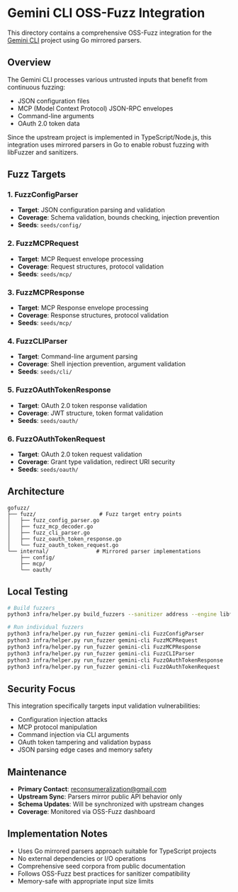 # Gemini CLI OSS-Fuzz Integration

This directory contains a comprehensive OSS-Fuzz integration for the [Gemini CLI](https://github.com/google-gemini/gemini-cli) project using Go mirrored parsers.

## Overview

The Gemini CLI processes various untrusted inputs that benefit from continuous fuzzing:
- JSON configuration files
- MCP (Model Context Protocol) JSON-RPC envelopes  
- Command-line arguments
- OAuth 2.0 token data

Since the upstream project is implemented in TypeScript/Node.js, this integration uses mirrored parsers in Go to enable robust fuzzing with libFuzzer and sanitizers.

## Fuzz Targets

### 1. FuzzConfigParser
- **Target**: JSON configuration parsing and validation
- **Coverage**: Schema validation, bounds checking, injection prevention
- **Seeds**: `seeds/config/`

### 2. FuzzMCPRequest
- **Target**: MCP Request envelope processing
- **Coverage**: Request structures, protocol validation
- **Seeds**: `seeds/mcp/`

### 3. FuzzMCPResponse
- **Target**: MCP Response envelope processing
- **Coverage**: Response structures, protocol validation
- **Seeds**: `seeds/mcp/`

### 4. FuzzCLIParser
- **Target**: Command-line argument parsing
- **Coverage**: Shell injection prevention, argument validation
- **Seeds**: `seeds/cli/`

### 5. FuzzOAuthTokenResponse
- **Target**: OAuth 2.0 token response validation
- **Coverage**: JWT structure, token format validation
- **Seeds**: `seeds/oauth/`

### 6. FuzzOAuthTokenRequest
- **Target**: OAuth 2.0 token request validation  
- **Coverage**: Grant type validation, redirect URI security
- **Seeds**: `seeds/oauth/`

## Architecture

```
gofuzz/
├── fuzz/                    # Fuzz target entry points
│   ├── fuzz_config_parser.go
│   ├── fuzz_mcp_decoder.go
│   ├── fuzz_cli_parser.go
│   ├── fuzz_oauth_token_response.go
│   └── fuzz_oauth_token_request.go
└── internal/               # Mirrored parser implementations
    ├── config/
    ├── mcp/
    └── oauth/
```

## Local Testing

```bash
# Build fuzzers
python3 infra/helper.py build_fuzzers --sanitizer address --engine libfuzzer gemini-cli

# Run individual fuzzers
python3 infra/helper.py run_fuzzer gemini-cli FuzzConfigParser
python3 infra/helper.py run_fuzzer gemini-cli FuzzMCPRequest
python3 infra/helper.py run_fuzzer gemini-cli FuzzMCPResponse
python3 infra/helper.py run_fuzzer gemini-cli FuzzCLIParser
python3 infra/helper.py run_fuzzer gemini-cli FuzzOAuthTokenResponse
python3 infra/helper.py run_fuzzer gemini-cli FuzzOAuthTokenRequest
```

## Security Focus

This integration specifically targets input validation vulnerabilities:
- Configuration injection attacks
- MCP protocol manipulation
- Command injection via CLI arguments  
- OAuth token tampering and validation bypass
- JSON parsing edge cases and memory safety

## Maintenance

- **Primary Contact**: reconsumeralization@gmail.com
- **Upstream Sync**: Parsers mirror public API behavior only
- **Schema Updates**: Will be synchronized with upstream changes
- **Coverage**: Monitored via OSS-Fuzz dashboard

## Implementation Notes

- Uses Go mirrored parsers approach suitable for TypeScript projects
- No external dependencies or I/O operations
- Comprehensive seed corpora from public documentation
- Follows OSS-Fuzz best practices for sanitizer compatibility
- Memory-safe with appropriate input size limits